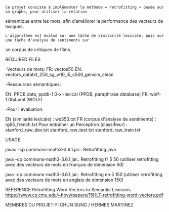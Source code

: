     Ce projet consiste à implémenter la méthode « retrofitting » basée sur un graphe, pour utiliser la relation 
sémantique entre les mots, afin d’améliorer la performance des vecteurs de lexiques.
    
    L'algorithme est évalué sur une tâche de similarité lexicale, puis sur une tâche d'analyse de sentiments sur
un corpus de critiques de films. 

    

REQUIRED FILES

-Vecteurs de mots:
 FR: vectos50
 EN: vectors_datatxt_250_sg_w10_i5_c500_gensim_clean


-Ressources sémantiques:

 EN: PPDB data, ppdb-1.0-xl-lexical (PPDB, paraphrase database)
 FR: wolf-1.0b4.xml (WOLF)

-Pour l'évaluation:

 EN (similarité lexicale) : ws353.txt
 FR (corpus d'analyse de sentiments) : rg65_french.txt
     Pour entraîner un Perceptron (classifieur) : stanford_raw_dev.txt
                                                  stanford_raw_test.txt
                                                  stanford_raw_train.txt


USAGE

javac -cp commons-math3-3.6.1.jar:. Retrofitting.java

java -cp commons-math3-3.6.1.jar:. Retrofitting fr 5 50
(utiliser retrofitting avec des vecteurs de mots en français de dimension 50)

java -cp commons-math3-3.6.1.jar:. Retrofitting en 5 150
(utiliser retrofitting avec des vecteurs de mots en anglais de dimension 150)

RÉFÉRENCE
Retrofitting Word Vectors to Semantic Lexicons https://www.cs.cmu.edu/~hovy/papers/15HLT-retrofitting-word-vectors.pdf

MEMBRES DU PROJET:YI CHUN SUNG / HERMES MARTINEZ